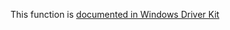 This function is [documented in Windows Driver Kit](https://learn.microsoft.com/en-us/windows-hardware/drivers/ddi/wdm/nf-wdm-rtlclearbit)
